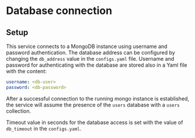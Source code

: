 # Database connection
## Setup
This service connects to a MongoDB instance using username and password authentication.
The database address can be configured by changing the `db_address` value in the `configs.yaml` file. Username and password for authenticating with the database are stored also in a Yaml file with the content:

```yaml
username: <db-user>
password: <db-password>
```

After a successful connection to the running mongo instance is established, the service will assume the presence of the `users` database with a `users` collection.

Timeout value in seconds for the database access is set with the value of `db_timeout` in the `configs.yaml`.

